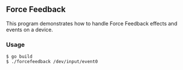 ## Force Feedback

This program demonstrates how to handle Force Feedback effects
and events on a device.


### Usage

	$ go build
	$ ./forcefeedback /dev/input/event0

